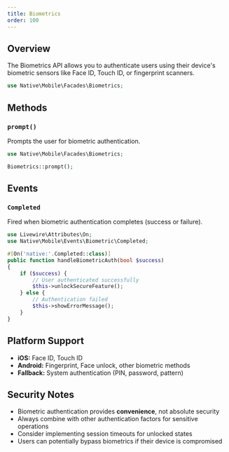 ```yaml
---
title: Biometrics
order: 100
---
```


## Overview

The Biometrics API allows you to authenticate users using their device's biometric sensors like Face ID, Touch ID, or
fingerprint scanners.

```php
use Native\Mobile\Facades\Biometrics;
```

## Methods

### `prompt()`

Prompts the user for biometric authentication.

```php
use Native\Mobile\Facades\Biometrics;

Biometrics::prompt();
```

## Events

### `Completed`

Fired when biometric authentication completes (success or failure).

```php
use Livewire\Attributes\On;
use Native\Mobile\Events\Biometric\Completed;

#[On('native:'.Completed::class)]
public function handleBiometricAuth(bool $success)
{
    if ($success) {
        // User authenticated successfully
        $this->unlockSecureFeature();
    } else {
        // Authentication failed
        $this->showErrorMessage();
    }
}
```

## Platform Support

- **iOS:** Face ID, Touch ID
- **Android:** Fingerprint, Face unlock, other biometric methods
- **Fallback:** System authentication (PIN, password, pattern)

## Security Notes

- Biometric authentication provides **convenience**, not absolute security
- Always combine with other authentication factors for sensitive operations
- Consider implementing session timeouts for unlocked states
- Users can potentially bypass biometrics if their device is compromised

